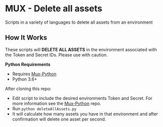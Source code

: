 # MUX - Delete all assets
Scripts in a variety of languages to delete all assets from an environment

## How It Works

These scripts will **DELETE ALL ASSETS** in the environment associated with the Token and Secret IDs. Please use with caution. 

**Python Requirements**
* Requires [Mux-Python](https://github.com/muxinc/mux-python)
* Python 3.6+

After cloning this repo:
* Edit script to include the desired environments Token and Secret. For more information see the [Mux-Python](https://github.com/muxinc/mux-python) repo. 
* Run ```python deleteAllAssets.py```
* It will calculate how many assets you have in that environment and after confirmation will delete one asset per second.
